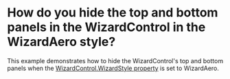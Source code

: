# How do you hide the top and bottom panels in the WizardControl in the WizardAero style?


<p>This example demonstrates how to hide the  WizardControl's top and bottom panels when the <a href="http://documentation.devexpress.com/#WindowsForms/DevExpressXtraWizardWizardControl_WizardStyletopic">WizardControl.WizardStyle property</a> is set to WizardAero.</p>

<br/>


